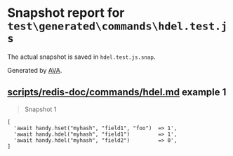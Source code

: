 # Snapshot report for `test\generated\commands\hdel.test.js`

The actual snapshot is saved in `hdel.test.js.snap`.

Generated by [AVA](https://ava.li).

## [scripts/redis-doc/commands/hdel.md](../../../../scripts/redis-doc/commands/hdel.md) example 1

> Snapshot 1

    [
      'await handy.hset("myhash", "field1", "foo")  => 1',
      'await handy.hdel("myhash", "field1")         => 1',
      'await handy.hdel("myhash", "field2")         => 0',
    ]

